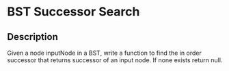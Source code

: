 # BST Successor Search
## Description
Given a node inputNode in a BST, write a function to  find the in order successor that returns successor of an input node. If none exists return null.
